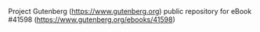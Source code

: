 Project Gutenberg (https://www.gutenberg.org) public repository for eBook #41598 (https://www.gutenberg.org/ebooks/41598)
